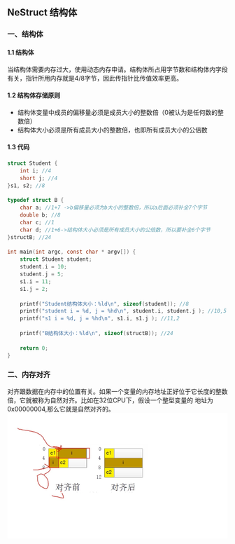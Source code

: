 ## NeStruct 结构体
### 一、结构体
#### 1.1 结构体
当结构体需要内存过大，使用动态内存申请。结构体所占用字节数和结构体内字段有关，指针所用内存就是4/8字节，因此传指针比传值效率更高。
#### 1.2 结构体存储原则
* 结构体变量中成员的偏移量必须是成员大小的整数倍（0被认为是任何数的整数倍）
* 结构体大小必须是所有成员大小的整数倍，也即所有成员大小的公倍数 

#### 1.3 代码
```c
struct Student {
    int i; //4
    short j; //4
}s1, s2; //8

typedef struct B {
    char a; //1+7 ->b偏移量必须为b大小的整数倍，所以a后面必须补全7个字节
    double b; //8
    char c; //1
    char d; //1+6->结构体大小必须是所有成员大小的公倍数，所以要补全6个字节
}structB; //24

int main(int argc, const char * argv[]) {
    struct Student student;
    student.i = 10;
    student.j = 5;
    s1.i = 11;
    s1.j = 2;
    
    printf("Student结构体大小：%ld\n", sizeof(student)); //8
    printf("student i = %d, j = %hd\n", student.i, student.j ); //10,5
    printf("s1 i = %d, j = %hd\n", s1.i, s1.j ); //11,2
    
    printf("B结构体大小：%ld\n", sizeof(structB)); //24
    
    return 0;
}
```
### 二、内存对齐
对齐跟数据在内存中的位置有关。如果一个变量的内存地址正好位于它长度的整数倍，它就被称为自然对齐。比如在32位CPU下，假设一个整型变量的
地址为0x00000004,那么它就是自然对齐的。  
![image](https://github.com/tianyalu/NeStruct/blob/master/show/memory_align.png)

